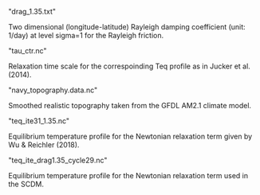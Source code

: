 "drag_1.35.txt"

Two dimensional (longitude-latitude) Rayleigh damping coefficient (unit: 1/day) at level sigma=1 for the Rayleigh friction.

"tau_ctr.nc"

Relaxation time scale for the correspoinding Teq profile as in Jucker et al. (2014).

"navy_topography.data.nc"

Smoothed realistic topography taken from the GFDL AM2.1 climate model. 

"teq_ite31_1.35.nc"

Equilibrium temperature profile for the Newtonian relaxation term given by Wu & Reichler (2018). 

"teq_ite_drag1.35_cycle29.nc"

Equilibrium temperature profile for the Newtonian relaxation term used in the SCDM. 

